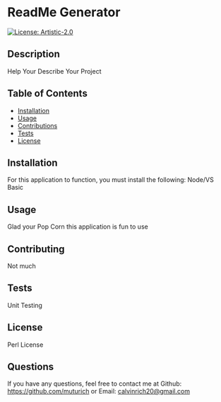 # ReadMe Generator  
[![License: Artistic-2.0](https://img.shields.io/badge/License-Perl-0298c3.svg)](https://opensource.org/licenses/Artistic-2.0)  
    
## Description  
Help Your Describe Your Project 
## Table of Contents
- [Installation](#installation)
- [Usage](#usage)
- [Contributions](#contributions)
- [Tests](#tests)
- [License](#license)
    
## Installation
    
For this application to function, you must install the following: 
Node/VS Basic
    
## Usage
    
Glad your Pop Corn this application is fun to use
## Contributing
Not much
## Tests
Unit Testing
## License
Perl License
## Questions
        
If you have any questions, feel free to contact me at
Github: https://github.com/muturich or Email: calvinrich20@gmail.com

